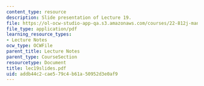 ```yaml
---
content_type: resource
description: Slide presentation of Lecture 19.
file: https://ol-ocw-studio-app-qa.s3.amazonaws.com/courses/22-812j-managing-nuclear-technology-spring-2004/addb44c2cae579c4b61a50952d3e0af9_lec19slides.pdf
file_type: application/pdf
learning_resource_types:
- Lecture Notes
ocw_type: OCWFile
parent_title: Lecture Notes
parent_type: CourseSection
resourcetype: Document
title: lec19slides.pdf
uid: addb44c2-cae5-79c4-b61a-50952d3e0af9
---
```

